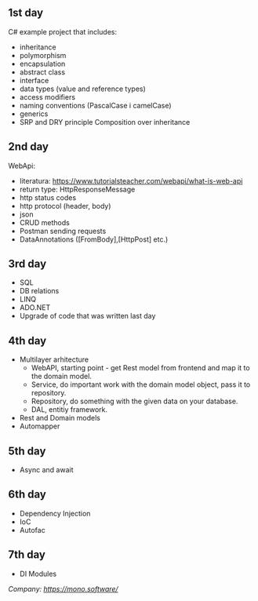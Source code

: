 ## 1st day
C# example project that includes:
* inheritance
* polymorphism
* encapsulation
* abstract class
* interface
* data types (value and reference types)
* access modifiers
* naming conventions (PascalCase i camelCase)
* generics
* SRP and DRY principle
Composition over inheritance
## 2nd day
WebApi:
* literatura: https://www.tutorialsteacher.com/webapi/what-is-web-api
* return type: HttpResponseMessage
* http status codes
* http protocol (header, body)
* json
* CRUD methods
* Postman sending requests
* DataAnnotations ([FromBody],[HttpPost] etc.)
## 3rd day
* SQL
* DB relations
* LINQ
* ADO.NET
* Upgrade of code that was written last day
## 4th day
* Multilayer arhitecture
  * WebAPI, starting point - get Rest model from frontend and map it to the domain model.
  * Service, do important work with the domain model object, pass it to repository.
  * Repository, do something with the given data on your database.
  * DAL, entitiy framework.
* Rest and Domain models
* Automapper
## 5th day
* Async and await
## 6th day
* Dependency Injection
* IoC
* Autofac
## 7th day
* DI Modules

*Company: https://mono.software/*
